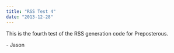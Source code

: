 ```yaml
---
title: "RSS Test 4"
date: "2013-12-28"
---
```


<div class="content">
<p>This is the fourth test of the RSS generation code for Preposterous.</p>
<p>- Jason</p>
</div>
